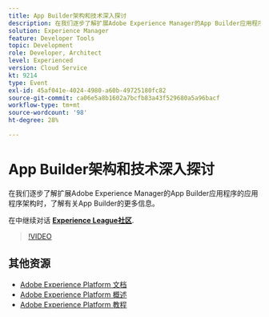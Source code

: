 ```yaml
---
title: App Builder架构和技术深入探讨
description: 在我们逐步了解扩展Adobe Experience Manager的App Builder应用程序的应用程序架构时，了解有关App Builder的更多信息。
solution: Experience Manager
feature: Developer Tools
topic: Development
role: Developer, Architect
level: Experienced
version: Cloud Service
kt: 9214
type: Event
exl-id: 45af041e-4024-4980-a60b-49725180fc82
source-git-commit: ca06e5a8b1602a7bcfb83a43f529680a5a96bacf
workflow-type: tm+mt
source-wordcount: '98'
ht-degree: 28%

---
```


# App Builder架构和技术深入探讨

在我们逐步了解扩展Adobe Experience Manager的App Builder应用程序的应用程序架构时，了解有关App Builder的更多信息。

在中继续对话 **[Experience League社区](https://adobe.ly/3uragoI)**.

>[!VIDEO](https://video.tv.adobe.com/v/337709/?quality=12&learn=on&hidetitle=true)

## 其他资源

- [Adobe Experience Platform 文档](https://experienceleague.adobe.com/docs/experience-platform.html)
- [Adobe Experience Platform 概述](https://experienceleague.adobe.com/docs/experience-platform/landing/home.html?lang=zh-Hans)
- [Adobe Experience Platform 教程](https://experienceleague.adobe.com/docs/platform-learn/tutorials/overview.html?lang=en)
